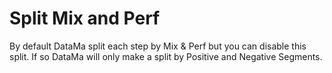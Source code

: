 # Split Mix and Perf

By default DataMa split each step by Mix & Perf but you can disable this split. If so DataMa will only make a split by Positive and Negative Segments.
